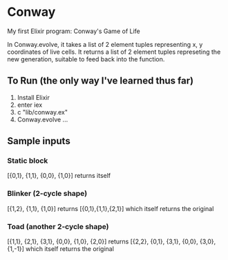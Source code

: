 # Conway

My first Elixir program: Conway's Game of Life

In Conway.evolve, it takes a list of 2 element tuples representing x, y
coordinates of live cells. It returns a list of 2 element tuples
represeting the new generation, suitable to feed back into the function.

## To Run (the only way I've learned thus far)
1. Install Elixir
2. enter iex
3.   c "lib/conway.ex"
4. Conway.evolve ...

## Sample inputs
### Static block
[{0,1}, {1,1}, {0,0}, {1,0}] returns itself
### Blinker (2-cycle shape)
[{1,2}, {1,1}, {1,0}] returns [{0,1},{1,1},{2,1}] which itself returns
the original
### Toad (another 2-cycle shape)
[{1,1}, {2,1}, {3,1}, {0,0}, {1,0}, {2,0}] returns [{2,2}, {0,1}, {3,1},
{0,0}, {3,0}, {1,-1}] which itself returns the original
